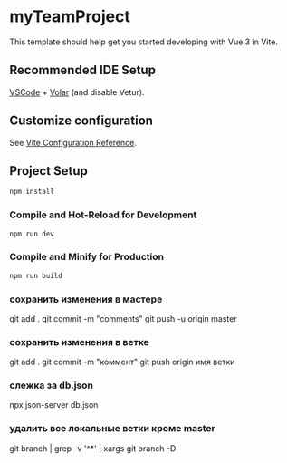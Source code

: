 # myTeamProject

This template should help get you started developing with Vue 3 in Vite.

## Recommended IDE Setup

[VSCode](https://code.visualstudio.com/) + [Volar](https://marketplace.visualstudio.com/items?itemName=Vue.volar) (and disable Vetur).

## Customize configuration

See [Vite Configuration Reference](https://vitejs.dev/config/).

## Project Setup

```sh
npm install
```

### Compile and Hot-Reload for Development

```sh
npm run dev
```

### Compile and Minify for Production

```sh
npm run build
```

### сохранить изменения в мастере

git add .
git commit -m "comments"
git push -u origin master

### coхранить изменения в ветке

git add .
git commit -m "коммент"
git push origin имя ветки

### слежка за db.json

<!-- json-server --watch db.json -->

npx json-server db.json

### удалить все локальные ветки кроме master

git branch | grep -v '^\*' | xargs git branch -D
